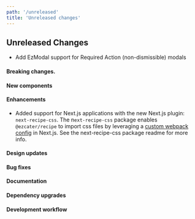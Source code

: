 ```yaml
---
path: '/unreleased'
title: 'Unreleased changes'
---
```


## Unreleased Changes
- Add EzModal support for Required Action (non-dismissible) modals

#### Breaking changes.

#### New components

#### Enhancements

- Added support for Next.js applications with the new Next.js plugin: `next-recipe-css`. The n`ext-recipe-css` package enables `@ezcater/recipe` to import css files by leveraging a [custom webpack config](https://nextjs.org/docs/api-reference/next.config.js/custom-webpack-config) in Next.js. See the next-recipe-css package readme for more info.

#### Design updates

#### Bug fixes

#### Documentation

#### Dependency upgrades

#### Development workflow
